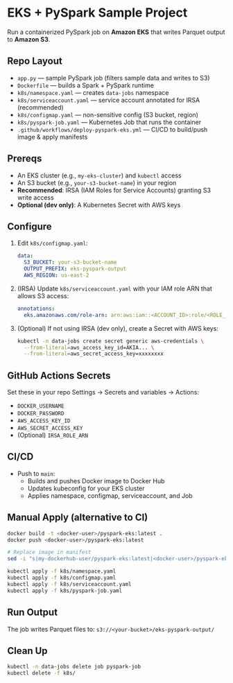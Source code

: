 
# EKS + PySpark Sample Project

Run a containerized PySpark job on **Amazon EKS** that writes Parquet output to **Amazon S3**.

## Repo Layout
- `app.py` — sample PySpark job (filters sample data and writes to S3)
- `Dockerfile` — builds a Spark + PySpark runtime
- `k8s/namespace.yaml` — creates `data-jobs` namespace
- `k8s/serviceaccount.yaml` — service account annotated for IRSA (recommended)
- `k8s/configmap.yaml` — non-sensitive config (S3 bucket, region)
- `k8s/pyspark-job.yaml` — Kubernetes Job that runs the container
- `.github/workflows/deploy-pyspark-eks.yml` — CI/CD to build/push image & apply manifests

## Prereqs
- An EKS cluster (e.g., `my-eks-cluster`) and `kubectl` access
- An S3 bucket (e.g., `your-s3-bucket-name`) in your region
- **Recommended**: IRSA (IAM Roles for Service Accounts) granting S3 write access
- **Optional (dev only)**: A Kubernetes Secret with AWS keys

## Configure
1. Edit `k8s/configmap.yaml`:
   ```yaml
   data:
     S3_BUCKET: your-s3-bucket-name
     OUTPUT_PREFIX: eks-pyspark-output
     AWS_REGION: us-east-2
   ```
2. (IRSA) Update `k8s/serviceaccount.yaml` with your IAM role ARN that allows S3 access:
   ```yaml
   annotations:
     eks.amazonaws.com/role-arn: arn:aws:iam::<ACCOUNT_ID>:role/<ROLE_NAME>
   ```
3. (Optional) If not using IRSA (dev only), create a Secret with AWS keys:
   ```bash
   kubectl -n data-jobs create secret generic aws-credentials \
     --from-literal=aws_access_key_id=AKIA... \
     --from-literal=aws_secret_access_key=xxxxxxxx
   ```

## GitHub Actions Secrets
Set these in your repo Settings → Secrets and variables → Actions:
- `DOCKER_USERNAME`
- `DOCKER_PASSWORD`
- `AWS_ACCESS_KEY_ID`
- `AWS_SECRET_ACCESS_KEY`
- (Optional) `IRSA_ROLE_ARN`

## CI/CD
- Push to `main`:
  - Builds and pushes Docker image to Docker Hub
  - Updates kubeconfig for your EKS cluster
  - Applies namespace, configmap, serviceaccount, and Job

## Manual Apply (alternative to CI)
```bash
docker build -t <docker-user>/pyspark-eks:latest .
docker push <docker-user>/pyspark-eks:latest

# Replace image in manifest
sed -i "s|my-dockerhub-user/pyspark-eks:latest|<docker-user>/pyspark-eks:latest|g" k8s/pyspark-job.yaml

kubectl apply -f k8s/namespace.yaml
kubectl apply -f k8s/configmap.yaml
kubectl apply -f k8s/serviceaccount.yaml
kubectl apply -f k8s/pyspark-job.yaml
```

## Run Output
The job writes Parquet files to: `s3://<your-bucket>/eks-pyspark-output/`

## Clean Up
```bash
kubectl -n data-jobs delete job pyspark-job
kubectl delete -f k8s/
```
